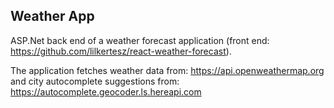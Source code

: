 ## Weather App
ASP.Net back end of a weather forecast application (front end: https://github.com/lilkertesz/react-weather-forecast).

The application fetches weather data from: https://api.openweathermap.org and city autocomplete suggestions from: https://autocomplete.geocoder.ls.hereapi.com

